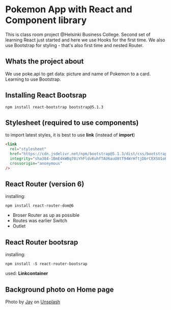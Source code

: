 # Pokemon App with React and Component library

This is class room project @Helsinki Business College.
Second set of learning React just started and here we use Hooks for the first time. We also use Bootstrap for styling - that's also first time and nested Router.

## Whats the project about

We use poke.api to get data: picture and name of Pokemon to a card. Learning to use Bootstrap.

## Installing React Bootsrap

```shell
npm install react-bootstrap bootstrap@5.1.3
```

## Stylesheet (required to use components)

to import latest styles, it is best to use **link** (instead of **import**)

```html
<link
  rel="stylesheet"
  href="https://cdn.jsdelivr.net/npm/bootstrap@5.1.3/dist/css/bootstrap.min.css"
  integrity="sha384-1BmE4kWBq78iYhFldvKuhfTAU6auU8tT94WrHftjDbrCEXSU1oBoqyl2QvZ6jIW3"
  crossorigin="anonymous"
/>
```

## React Router (version 6)

installing:

```shell
npm install react-router-dom@6
```

- Broser Router as up as possible
- Routes was earlier Switch
- Outlet

## React Router bootsrap

installing:

```shell
npm install -S react-router-bootsrap
```

used:
**Linkcontainer**

## Background photo on Home page

Photo by <a href="https://unsplash.com/@jmanalog?utm_source=unsplash&utm_medium=referral&utm_content=creditCopyText">Jay</a> on <a href="https://unsplash.com/s/photos/pokemon?utm_source=unsplash&utm_medium=referral&utm_content=creditCopyText">Unsplash</a>
